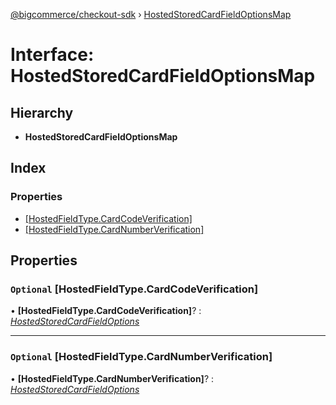 [@bigcommerce/checkout-sdk](../README.md) › [HostedStoredCardFieldOptionsMap](hostedstoredcardfieldoptionsmap.md)

# Interface: HostedStoredCardFieldOptionsMap

## Hierarchy

* **HostedStoredCardFieldOptionsMap**

## Index

### Properties

* [[HostedFieldType.CardCodeVerification]](hostedstoredcardfieldoptionsmap.md#optional-[hostedfieldtype.cardcodeverification])
* [[HostedFieldType.CardNumberVerification]](hostedstoredcardfieldoptionsmap.md#optional-[hostedfieldtype.cardnumberverification])

## Properties

### `Optional` [HostedFieldType.CardCodeVerification]

• **[HostedFieldType.CardCodeVerification]**? : *[HostedStoredCardFieldOptions](hostedstoredcardfieldoptions.md)*

___

### `Optional` [HostedFieldType.CardNumberVerification]

• **[HostedFieldType.CardNumberVerification]**? : *[HostedStoredCardFieldOptions](hostedstoredcardfieldoptions.md)*
